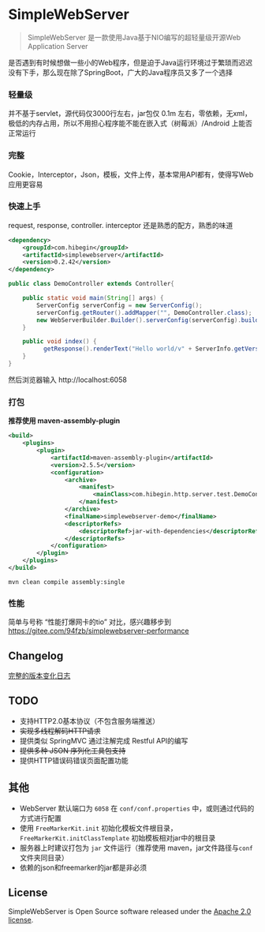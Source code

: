 # SimpleWebServer

> SimpleWebServer 是一款使用Java基于NIO编写的超轻量级开源Web Application Server

是否遇到有时候想做一些小的Web程序，但是迫于Java运行环境过于繁琐而迟迟没有下手，那么现在除了SpringBoot，广大的Java程序员又多了一个选择

### 轻量级
并不基于servlet，源代码仅3000行左右，jar包仅 0.1m 左右，零依赖，无xml，极低的内存占用，所以不用担心程序能不能在嵌入式（树莓派）/Android 上能否正常运行

### 完整
Cookie，Interceptor，Json，模板，文件上传，基本常用API都有，使得写Web应用更容易

### 快速上手
request, response, controller. interceptor 还是熟悉的配方，熟悉的味道

```xml
<dependency>
    <groupId>com.hibegin</groupId>
    <artifactId>simplewebserver</artifactId>
    <version>0.2.42</version>
</dependency>
```

```java
public class DemoController extends Controller{

    public static void main(String[] args) {
        ServerConfig serverConfig = new ServerConfig();
        serverConfig.getRouter().addMapper("", DemoController.class);
        new WebServerBuilder.Builder().serverConfig(serverConfig).build().startWithThread();
    }

    public void index() {
          getResponse().renderText("Hello world/v" + ServerInfo.getVersion());
    }
}
```

然后浏览器输入 http://localhost:6058

### 打包

**推荐使用 maven-assembly-plugin**

```xml
<build>
    <plugins>
        <plugin>
            <artifactId>maven-assembly-plugin</artifactId>
            <version>2.5.5</version>
            <configuration>
                <archive>
                    <manifest>
                        <mainClass>com.hibegin.http.server.test.DemoController</mainClass>
                    </manifest>
                </archive>
                <finalName>simplewebserver-demo</finalName>
                <descriptorRefs>
                    <descriptorRef>jar-with-dependencies</descriptorRef>
                </descriptorRefs>
            </configuration>
        </plugin>
    </plugins>
</build>
```

`mvn clean compile assembly:single`

### 性能
简单与号称 “性能打爆网卡的tio” 对比，感兴趣移步到 https://gitee.com/94fzb/simplewebserver-performance

## Changelog

[完整的版本变化日志](CHANGELOG.md)

## TODO

- 支持HTTP2.0基本协议（不包含服务端推送）
- ~~实现多线程解码HTTP请求~~
- 提供类似 SpringMVC 通过注解完成 Restful API的编写
- ~~提供多种 JSON 序列化工具包支持~~
- 提供HTTP错误码错误页面配置功能

## 其他

* WebServer 默认端口为 `6058` 在 `conf/conf.properties` 中，或则通过代码的方式进行配置
* 使用 `FreeMarkerKit.init` 初始化模板文件根目录，`FreeMarkerKit.initClassTemplate` 初始模板相对jar中的根目录
* 服务器上时建议打包为 `jar` 文件运行（推荐使用 maven，jar文件路径与`conf` 文件夹同目录）
* 依赖的json和freemarker的jar都是非必须

## License

SimpleWebServer is Open Source software released under the [Apache 2.0 license](http://www.apache.org/licenses/LICENSE-2.0.html).
